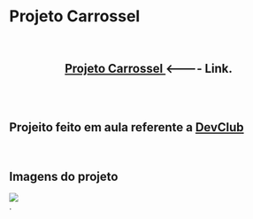 <h1>Projeto Carrossel</h1>
<br>
<center><h2> <a href="https://alissonclaro.github.io/projeto-carrossel/" target="_blank"> Projeto Carrossel </a>  <---- Link.</h2>  </center>
<br>
<br>
<h2>Projeito feito em aula referente a <a href="https://aulas.devclub.com.br">DevClub</a></h2>
<br>
<h2>Imagens do projeto</h2>
<img src="source/img-projeto-land.png">
<br>
.
